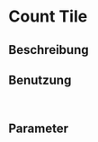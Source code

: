 # Count Tile

## Beschreibung

## Benutzung

```
  
```

## Parameter



[Font-Awesome]: fontawesome.io/icons/
